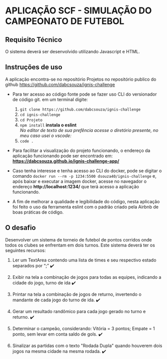 # APLICAÇÃO SCF - SIMULAÇÃO DO CAMPEONATO DE FUTEBOL

## Requisito Técnico
O sistema deverá ser desenvolvido utilizando Javascript e HTML.

## Instruções de uso

A aplicação encontra-se no repositório Projetos no repositório publico do github https://github.com/dabcsouza/ignis-challenge

- Para ter acesso ao código fonte pode se fazer uso CLI do versionador de código git. em um terminal digite:
  1. `git clone https://github.com/dabcsouza/ignis-challenge`
  2. `cd ignis-challenge`
  3. `cd Projeto`
  4. `npm install`  **instala o eslint**<br>
  *No editor de texto de sua prefência acesse o diretório presente, no meu caso usei o vscode:*
  5. `code .`

- Para facilitar a visualização do projeto funcionando, o endereço da aplicação funcionando pode ser encontrado em:
 **https://dabcsouza.github.io/ignis-challenge-app/**

- Caso tenha interesse e tenha acesso ao CLI do docker, pode se digitar o comando `docker run --rm -p 1234:5500 dsouza40/ignis-challenge` e, após baixar e executar a imagem docker, acesse no navegador o endereço **http://localhost:1234/** que terá acesso a aplicação funcionando.

- A fim de melhorar a qualidade e legibilidade do código, nesta aplicação foi feito o uso da ferramenta eslint com o padrão criado pela Airbnb de boas práticas de código.

## O desafio
Desenvolver um sistema de torneio de futebol de pontos corridos onde todos 
os clubes se enfrentam em dois turnos. Este sistema deverá ter os seguintes recursos:

1. Ler um TextArea contendo uma lista de times e seu respectivo estado separados
por “;” :heavy_check_mark:

2. Exibir na tela a combinação de jogos para todas as equipes, indicando a cidade do 
jogo, turno de ida :heavy_check_mark:

3. Printar na tela a combinação de jogos de returno, invertendo o mandante de cada 
jogo do turno de ida. :heavy_check_mark:

4. Gerar um resultado randômico para cada jogo gerado no turno e returno. :heavy_check_mark:

5. Determinar o campeão, considerando: Vitória = 3 pontos; Empate = 1 ponto, sem 
levar em conta saldo de gols. :heavy_check_mark:

6. Sinalizar as partidas com o texto "Rodada Dupla" quando houverem dois jogos na 
mesma cidade na mesma rodada. :heavy_check_mark:
